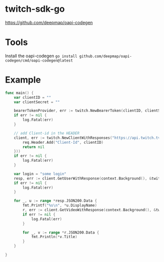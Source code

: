 # twitch-sdk-go

https://github.com/deepmap/oapi-codegen


# Tools

Install the oapi-codegen `go install github.com/deepmap/oapi-codegen/cmd/oapi-codegen@latest`

# Example

```go
func main() {
   	var clientID = ""
	var clientSecret = ""

    bearerTokenProvider, err := twitch.NewBearerToken(clientID, clientSecret)
	if err != nil {
		log.Fatal(err)
	}

	// add Client-id in the HEADER
	client, err := twitch.NewClientWithResponses("https://api.twitch.tv/helix", twitch.WithRequestEditorFn(bearerTokenProvider.Intercept), twitch.WithRequestEditorFn(func(ctx context.Context, req *http.Request) error {
		req.Header.Add("Client-Id", clientID)
		return nil
	}))
	if err != nil {
		log.Fatal(err)
	}

    var login = "some login"
	resp, err := client.GetUserWithResponse(context.Background(), &twitch.GetUserParams{Login: &login})
	if err != nil {
		log.Fatal(err)
	}

    for _, u := range *resp.JSON200.Data {
		fmt.Printf("%s\n", *u.DisplayName)
		r, err := client.GetVideoWithResponse(context.Background(), &twitch.GetVideoParams{UserId: u.Id})
		if err != nil {
			log.Fatal(err)
		}

		for _, v := range *r.JSON200.Data {
			fmt.Println(*v.Title)
		}
	}

}
```
